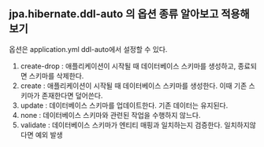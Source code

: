 ## jpa.hibernate.ddl-auto 의 옵션 종류 알아보고 적용해보기
옵션은 application.yml ddl-auto에서 설정할 수 있다.
1. create-drop : 애플리케이션이 시작될 때 데이터베이스 스키마를 생성하고, 종료되면 스키마를 삭제한다. 
2. create : 애플리케이션이 시작될 때 데이터베이스 스키마를 생성한다. 이때 기존 스키마가 존재한다면 덮어쓴다.
3. update : 데이터베이스 스키마를 업데이트한다. 기존 데이터는 유지된다.
4. none : 데이터베이스 스키마와 관련된 작업을 수행하지 않느다.
5. validate : 데이터베이스 스키마가 엔티티 매핑과 일치하는지 검증한다. 일치하지않다면 예외 발생